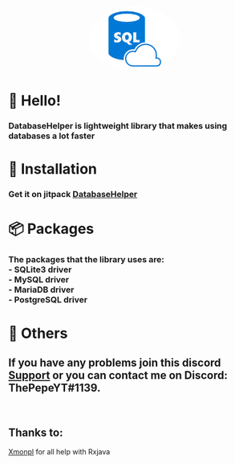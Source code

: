 <div align="center">
    <a href="https://github.com/ThePepeYT/databasehelper/"><img src="images-removebg-preview.png" alt="databaseimg" height="128" style="border-radius: 50%"></a>
    <div>
        <h1><strongDatabaseHelper</strong></h1>
    </div>
</div>


# 👋 Hello!
<h3>DatabaseHelper is lightweight library that makes using databases a lot faster </h3>

# 🔩 Installation
### Get it on jitpack [DatabaseHelper](https://jitpack.io/#ThePepeYT/databasehelper)

# 📦 Packages
<h3>The packages that the library uses are:
<br>
- SQLite3 driver
<br>
- MySQL driver
</br>
- MariaDB driver
<br>
- PostgreSQL driver
</br>
</h3>

# 🚀 Others
## If you have any problems join this discord [Support](https://discord.gg/A4XZFze8WU) or you can contact me on Discord: ThePepeYT#1139.
<br>


## **Thanks to:**
[Xmonpl](https://github.com/xmonpl) for all help with Rxjava</h4>
